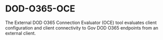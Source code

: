 # DOD-O365-OCE
The External DOD O365 Connection Evaluator (OCE) tool evaluates client configuration and client connectivity to Gov DOD O365 endpoints from an external client.
